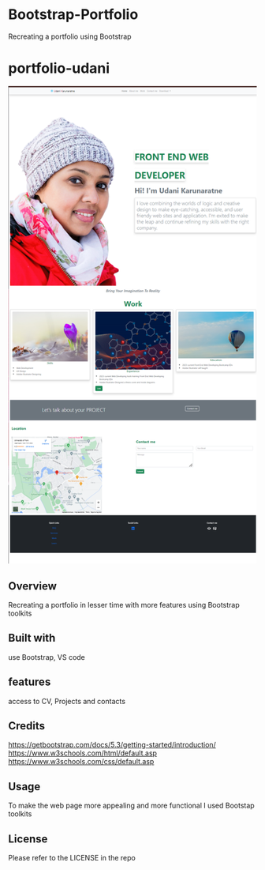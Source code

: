 # Bootstrap-Portfolio
Recreating a portfolio using Bootstrap
# portfolio-udani
![Alt text](<image/Screenshot 2023-12-19 095253.png>)

## Overview
Recreating a portfolio in lesser time with more features using Bootstrap toolkits 

 ## Built with
 use Bootstrap, VS code

 ## features
 access to CV, Projects and contacts
  

## Credits
https://getbootstrap.com/docs/5.3/getting-started/introduction/
https://www.w3schools.com/html/default.asp
https://www.w3schools.com/css/default.asp


## Usage

To make the web page more appealing  and more functional I used Bootstap toolkits

## License

Please refer to the LICENSE in the repo